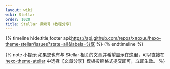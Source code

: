 ```yaml
---
layout: wiki
wiki: Stellar
order: 1020
title: Stellar 探索号（教程分享）
---
```


{% timeline hide:title,footer api:https://api.github.com/repos/xaoxuu/hexo-theme-stellar/issues?state=all&labels=分享 %}
{% endtimeline %}

{% note 小提示 如果您也有与 Stellar 相关的文章并希望显示在这里，可以直接在 [hexo-theme-stellar](https://github.com/xaoxuu/hexo-theme-stellar/issues) 中选择【文章分享】模板按照格式提交即可，立即生效。 %}
